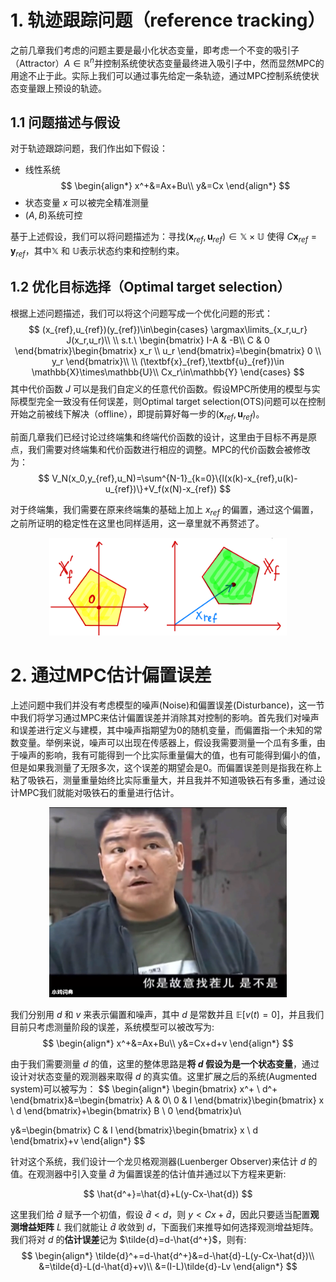 # 1. 轨迹跟踪问题（reference tracking）
之前几章我们考虑的问题主要是最小化状态变量，即考虑一个不变的吸引子（Attractor）$A\in\mathbb{R}^n$并控制系统使状态变量最终进入吸引子中，然而显然MPC的用途不止于此。实际上我们可以通过事先给定一条轨迹，通过MPC控制系统使状态变量跟上预设的轨迹。
## 1.1 问题描述与假设
对于轨迹跟踪问题，我们作出如下假设：
- 线性系统
  $$
  \begin{align*}
  x^+&=Ax+Bu\\
  y&=Cx
  \end{align*}
  $$ 
- 状态变量 $x$ 可以被完全精准测量
- $(A,B)$系统可控

基于上述假设，我们可以将问题描述为：寻找$(\textbf{x}_{ref},\textbf{u}_{ref})\in \mathbb{X}\times\mathbb{U}$ 使得 $C\textbf{x}_{ref}=\textbf{y}_{ref}$，其中$\mathbb{X}$ 和 $\mathbb{U}$表示状态约束和控制约束。

## 1.2 优化目标选择（Optimal target selection）
根据上述问题描述，我们可以将这个问题写成一个优化问题的形式：
$$
(x_{ref},u_{ref})(y_{ref})\in\begin{cases}
 \argmax\limits_{x_r,u_r} J(x_r,u_r)\\ \\
 s.t.\ \begin{bmatrix}
 I-A & -B\\
 C   & 0
\end{bmatrix}\begin{bmatrix}
x_r \\
u_r
\end{bmatrix}=\begin{bmatrix}
0 \\
y_r
\end{bmatrix}\\ \\
(\textbf{x}_{ref},\textbf{u}_{ref})\in \mathbb{X}\times\mathbb{U}\\
Cx_r\in\mathbb{Y}
\end{cases}
$$
其中代价函数 $J$ 可以是我们自定义的任意代价函数。假设MPC所使用的模型与实际模型完全一致没有任何误差，则Optimal target selection(OTS)问题可以在控制开始之前被线下解决（offline），即提前算好每一步的$(\textbf{x}_{ref},\textbf{u}_{ref})$。

前面几章我们已经讨论过终端集和终端代价函数的设计，这里由于目标不再是原点，我们需要对终端集和代价函数进行相应的调整。MPC的代价函数会被修改为：
$$
V_N(x_0,y_{ref},u_N)=\sum^{N-1}_{k=0}\{l(x(k)-x_{ref},u(k)-u_{ref})\}+V_f(x(N)-x_{ref})
$$

对于终端集，我们需要在原来终端集的基础上加上 $x_{ref}$ 的偏置，通过这个偏置，之前所证明的稳定性在这里也同样适用，这一章里就不再赘述了。

<div align=center>
    <img width="380" src=figures/lec0501.png />
</div>

# 2. 通过MPC估计偏置误差
上述问题中我们并没有考虑模型的噪声(Noise)和偏置误差(Disturbance)，这一节中我们将学习通过MPC来估计偏置误差并消除其对控制的影响。首先我们对噪声和误差进行定义与建模，其中噪声指期望为0的随机变量，而偏置指一个未知的常数变量。举例来说，噪声可以出现在传感器上，假设我需要测量一个瓜有多重，由于噪声的影响，我有可能得到一个比实际重量偏大的值，也有可能得到偏小的值，但是如果我测量了无限多次，这个误差的期望会是0。而偏置误差则是指我在称上粘了吸铁石，测量重量始终比实际重量大，并且我并不知道吸铁石有多重，通过设计MPC我们就能对吸铁石的重量进行估计。

<div align=center>
    <img width="380" src=figures/lec0502.png />
</div>

我们分别用 $d$ 和 $v$ 来表示偏置和噪声，其中 $d$ 是常数并且 $\mathbb{E}[v(t)=0]$，并且我们目前只考虑测量阶段的误差，系统模型可以被改写为:
$$
\begin{align*}
  x^+&=Ax+Bu\\
  y&=Cx+d+v
\end{align*}
$$

由于我们需要测量 $d$ 的值，这里的整体思路是**将 $d$ 假设为是一个状态变量**，通过设计对状态变量的观测器来取得 $d$ 的真实值。这里扩展之后的系统(Augmented system)可以被写为：
$$
\begin{align*}
\begin{bmatrix}
x^+ \\
d^+
\end{bmatrix}&=\begin{bmatrix}
 A & 0\\
 0 & I
\end{bmatrix}\begin{bmatrix}
x \\
d
\end{bmatrix}+\begin{bmatrix}
B \\
0
\end{bmatrix}u\\

y&=\begin{bmatrix}
  C & I
\end{bmatrix}\begin{bmatrix}
  x \\ d
\end{bmatrix}+v
\end{align*}
$$

针对这个系统，我们设计一个龙贝格观测器(Luenberger Observer)来估计 $d$ 的值。在观测器中引入变量 $\hat{d}$ 为偏置误差的估计值并通过以下方程来更新:

$$
\hat{d^+}=\hat{d}+L(y-Cx-\hat{d})
$$

这里我们给 $\hat{d}$ 赋予一个初值，假设 $\hat{d}<d$，则 $y<Cx+\hat{d}$，因此只要适当配置**观测增益矩阵** $L$ 我们就能让 $\hat{d}$ 收敛到 $d$，下面我们来推导如何选择观测增益矩阵。我们将对 $d$ 的**估计误差**记为 $\tilde{d}=d-\hat{d^+}$，则有:
$$
\begin{align*}
\tilde{d}^+=d-\hat{d^+}&=d-\hat{d}-L(y-Cx-\hat{d})\\
&=\tilde{d}-L(d-\hat{d}+v)\\
&=(I-L)\tilde{d}-Lv
\end{align*}
$$
